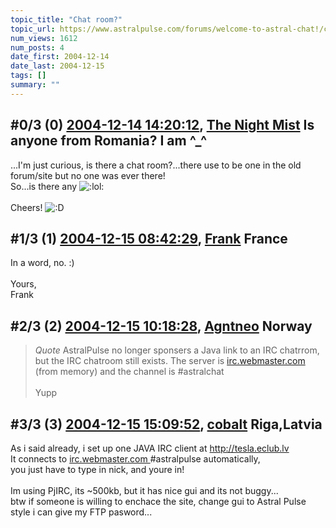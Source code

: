```yaml
---
topic_title: "Chat room?"
topic_url: https://www.astralpulse.com/forums/welcome-to-astral-chat!/chat-room
num_views: 1612
num_posts: 4
date_first: 2004-12-14
date_last: 2004-12-15
tags: []
summary: ""
---
```


## \#0/3 (0) [2004-12-14 14:20:12](https://www.astralpulse.com/forums/index.php?msg=137995), [The Night Mist](https://www.astralpulse.com/forums/profile/?u=7462) Is anyone from Romania? I am ^_^ ##
<section>
...I'm just curious, is there a chat room?...there use to be one in the old forum/site but no one was ever there!
<br>
So...is there any
<img alt=":lol:" class="smiley" src="https://www.astralpulse.com/forums/Smileys/fugue/cheesy.png" title="Cheesy"/>
<br>
<br>
Cheers!
<img alt=":D" class="smiley" src="https://www.astralpulse.com/forums/Smileys/fugue/cheesy.png" title="Cheesy"/>
</section>

## \#1/3 (1) [2004-12-15 08:42:29](https://www.astralpulse.com/forums/index.php?msg=138138), [Frank](https://www.astralpulse.com/forums/profile/?u=359) France ##
<section>
In a word, no. :)
<br>
<br>
Yours,
<br>
Frank
</section>

## \#2/3 (2) [2004-12-15 10:18:28](https://www.astralpulse.com/forums/index.php?msg=138155), [Agntneo](https://www.astralpulse.com/forums/profile/?u=4241) Norway ##
<section>
<blockquote class="bbc_standard_quote">
 <cite>
  Quote
 </cite>
 AstralPulse no longer sponsers a Java link to an IRC chatrrom, but the IRC chatroom still exists. The server is
 <a class="bbc_link" href="https://www.astralpulse.com/forums///irc.webmaster.com" rel="noopener" target="_blank">
  irc.webmaster.com
 </a>
 (from memory) and the channel is #astralchat
 <br>
 <br>
 Yupp
</blockquote>
</section>

## \#3/3 (3) [2004-12-15 15:09:52](https://www.astralpulse.com/forums/index.php?msg=138201), [cobalt](https://www.astralpulse.com/forums/profile/?u=7538) Riga,Latvia ##
<section>
As i said already, i set up one JAVA IRC client at
<a class="bbc_link" href="http://tesla.eclub.lv" rel="noopener" target="_blank">
 http://tesla.eclub.lv
</a>
<br>
It connects to
<a class="bbc_link" href="https://www.astralpulse.com/forums///irc.webmaster.com" rel="noopener" target="_blank">
 irc.webmaster.com
</a>
#astralpulse automatically,
<br>
you just have to type in nick, and youre in!
<br>
<br>
Im using PjIRC, its ~500kb, but it has nice gui and its not buggy...
<br>
btw if someone is willing to enchace the site, change gui to Astral Pulse style i can give my FTP pasword...
</section>